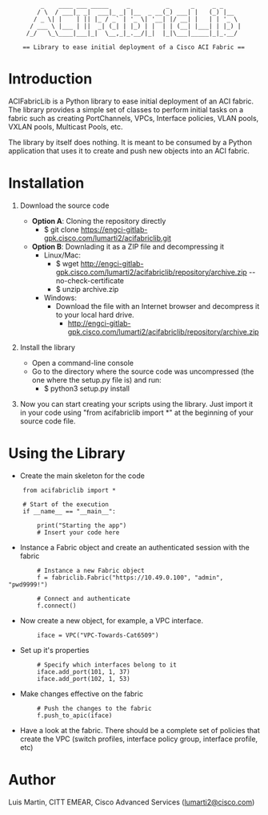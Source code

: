              _    ____ ___ _____     _          _      _     _ _     
            / \  / ___|_ _|  ___|_ _| |__  _ __(_) ___| |   (_) |__  
           / _ \| |    | || |_ / _` | '_ \| '__| |/ __| |   | | '_ \ 
          / ___ \ |___ | ||  _| (_| | |_) | |  | | (__| |___| | |_) |
         /_/   \_\____|___|_|  \__,_|_.__/|_|  |_|\___|_____|_|_.__/ 
                                                                               
        == Library to ease initial deployment of a Cisco ACI Fabric ==
     
Introduction
============

ACIFabricLib is a Python library to ease initial deployment of an ACI fabric. 
The library provides a simple set of classes to perform initial tasks on 
a fabric such as creating PortChannels, VPCs, Interface policies, VLAN pools,
VXLAN pools, Multicast Pools, etc.

The library by itself does nothing. It is meant to be consumed by a Python
application that uses it to create and push new objects into an ACI fabric.


Installation
============

1. Download the source code
    - **Option A**: Cloning the repository directly
        - $ git clone https://engci-gitlab-gpk.cisco.com/lumarti2/acifabriclib.git
    - **Option B**: Downlading it as a ZIP file and decompressing it
        - Linux/Mac:
            - $ wget http://engci-gitlab-gpk.cisco.com/lumarti2/acifabriclib/repository/archive.zip --no-check-certificate
            - $ unzip archive.zip
        - Windows:
            - Download the file with an Internet browser and decompress it to your local hard drive.
                - http://engci-gitlab-gpk.cisco.com/lumarti2/acifabriclib/repository/archive.zip
2. Install the library
    - Open a command-line console
    - Go to the directory where the source code was uncompressed (the one where the setup.py file is) and run: 
        - $ python3 setup.py install

3. Now you can start creating your scripts using the library. Just import
   it in your code using "from acifabriclib import *" at the beginning of your
   source code file.


Using the Library
=================

- Create the main skeleton for the code

```
    from acifabriclib import *

    # Start of the execution
    if __name__ == "__main__":

        print("Starting the app")
        # Insert your code here
```


- Instance a Fabric object and create an authenticated session with the fabric

```
        # Instance a new Fabric object
        f = fabriclib.Fabric("https://10.49.0.100", "admin", "pwd9999!")

        # Connect and authenticate
        f.connect()
```


- Now create a new object, for example, a VPC interface.

```
        iface = VPC("VPC-Towards-Cat6509")
```

- Set up it's properties

```
        # Specify which interfaces belong to it
        iface.add_port(101, 1, 37)
        iface.add_port(102, 1, 53)
```

- Make changes effective on the fabric

```
        # Push the changes to the fabric
        f.push_to_apic(iface)
```

- Have a look at the fabric. There should be a complete set of policies that
create the VPC (switch profiles, interface policy group, interface profile, etc)

Author
======
Luis Martin, CITT EMEAR, Cisco Advanced Services (lumarti2@cisco.com)

                                            